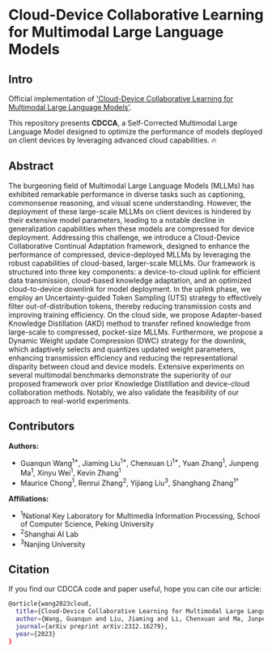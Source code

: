 <h1>Cloud-Device Collaborative Learning for Multimodal Large Language Models</h1>

## Intro
Official implementation of ['Cloud-Device Collaborative Learning for Multimodal Large Language Models'](https://arxiv.org/pdf/2312.16279).

This repository presents **CDCCA**, a Self-Corrected Multimodal Large Language Model designed to optimize the performance of models deployed on client devices by leveraging advanced cloud capabilities. 
 🔥
## Abstract
The burgeoning field of Multimodal Large Language Models (MLLMs) has exhibited remarkable performance in diverse tasks such as captioning, commonsense reasoning, and visual scene understanding. However, the deployment of these large-scale MLLMs on client devices is hindered by their extensive model parameters, leading to a notable decline in generalization capabilities when these models are compressed for device deployment. Addressing this challenge, we introduce a Cloud-Device Collaborative Continual Adaptation framework, designed to enhance the performance of compressed, device-deployed MLLMs by leveraging the robust capabilities of cloud-based, larger-scale MLLMs.
Our framework is structured into three key components: a device-to-cloud uplink for efficient data transmission, cloud-based knowledge adaptation, and an optimized cloud-to-device downlink for model deployment. In the uplink phase, we employ an Uncertainty-guided Token Sampling (UTS) strategy to effectively filter out-of-distribution tokens, thereby reducing transmission costs and improving training efficiency. On the cloud side, we propose Adapter-based Knowledge Distillation (AKD) method to transfer refined knowledge from large-scale to compressed, pocket-size MLLMs. Furthermore, we propose a Dynamic Weight update Compression (DWC) strategy for the downlink, which adaptively selects and quantizes updated weight parameters, enhancing transmission efficiency and reducing the representational disparity between cloud and device models. Extensive experiments on several multimodal benchmarks demonstrate the superiority of our proposed framework over prior Knowledge Distillation and device-cloud collaboration methods. Notably, we also validate the feasibility of our approach to real-world experiments.


## Contributors
**Authors:**
- Guanqun Wang<sup>1*</sup>, Jiaming Liu<sup>1*</sup>, Chenxuan Li<sup>1*</sup>, Yuan Zhang<sup>1</sup>, Junpeng Ma<sup>1</sup>, Xinyu Wei<sup>1</sup>, Kevin Zhang<sup>1</sup>
- Maurice Chong<sup>1</sup>, Renrui Zhang<sup>2</sup>, Yijiang Liu<sup>3</sup>, Shanghang Zhang<sup>1†</sup>

**Affiliations:**
- <sup>1</sup>National Key Laboratory for Multimedia Information Processing, School of Computer Science, Peking University
- <sup>2</sup>Shanghai AI Lab
- <sup>3</sup>Nanjing University



## Citation
If you find our CDCCA code and paper useful, hope you can cite our article:
```bash
@article{wang2023cloud,
  title={Cloud-Device Collaborative Learning for Multimodal Large Language Models},
  author={Wang, Guanqun and Liu, Jiaming and Li, Chenxuan and Ma, Junpeng and Zhang, Yuan and Wei, Xinyu and Zhang, Kevin and Chong, Maurice and Zhang, Ray and Liu, Yijiang and others},
  journal={arXiv preprint arXiv:2312.16279},
  year={2023}
}
```
